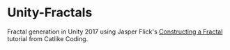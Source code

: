 # Unity-Fractals
Fractal generation in Unity 2017 using Jasper Flick's [Constructing a Fractal](http://catlikecoding.com/unity/tutorials/constructing-a-fractal) tutorial from Catlike Coding.
